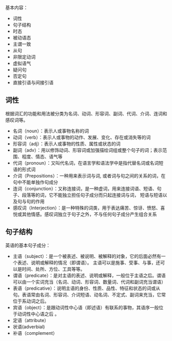 基本内容：
- 词性
- 句子结构
- 时态
- 被动语态
- 主谓一致
- 从句
- 非限定动词
- 虚拟语气
- 疑问句
- 否定句
- 直接引语与间接引语

## 词性
根据词汇的功能和用法被分类为名词、动词、形容词、副词、代词、介词、连词和感叹词等。
- 名词（noun）：表示人或事物名称的词
- 动词（verb）：表示人或事物的动作、发展、变化、存在或消失等的词
- 形容词（adj）：表示人或事物的性质、属性或状态的词
- 副词（adv）：用以修饰动词、形容词或加强描绘词组或整个句子的词；表示范围、程度、情态、语气等
- 代词（pronoun）：又叫代名词，在语言学和语法学中是指代替名词或名词短语的形式词
- 介词（Prepositions）：一种用来表示词与词, 或者词与句之间的关系的词，在句中不能单独作句成分
- 连词（conjunction）：又称连接词，是一种虚词，用来连接词语、短语、句子、段落等的词，它不能独立担任句子成分而只起连接词与词， 短语与短语以及句与句的作用
- 感叹词（Interjection）：是一种特殊的词类，用于表达痛苦、惊讶、愤怒、喜悦或其他情感‌。感叹词独立于句子之外，不与任何句子成分产生组合关系‌

## 句子结构
英语的基本句子成分：
- 主语（subject）：是一个被表述、被说明、被解释的对象，它的后面必然有一个表述、说明或解释的情况（即谓语）。 主语可以是施事、受事、与事，还可以是时间、处所、方位、工具等等。
- 谓语（predicate）：是对主语的表述、说明或解释，一般位于主语之后。谓语可以由一个实词充当（名词、动词、形容词、数量词、代词和副词充当谓语）
- 表语（predicative）：说明主语的身份、性质、品性、特征和状态的词或从句。表语常由名词、形容词、介词短语、动名词、不定式、副词来充当，它常位于系动词之后。
- 宾语（object）：是跟动词性中心语（即述语）有联系的事物，其语序一般位于动词性中心语之后 。
- 定语（attribute）
- 状语(adverbial) 
- 补语（complement）